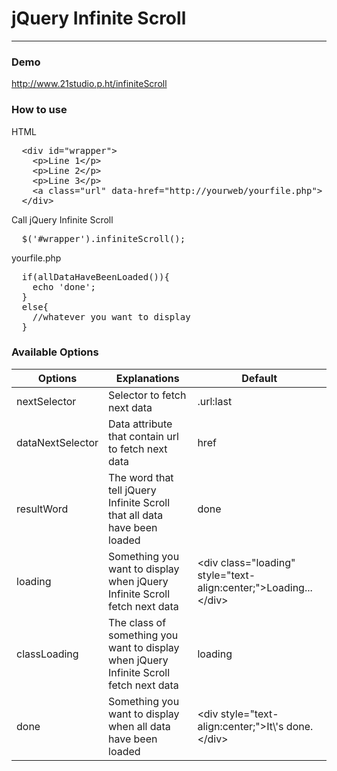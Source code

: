 <h1>jQuery Infinite Scroll</h1>
<hr/>
<h3>Demo</h3>
<a href="http://www.21studio.p.ht" target="_blank">http://www.21studio.p.ht/infiniteScroll</a>
<h3>How to use</h3>
HTML
<pre>
  &lt;div id="wrapper"&gt;
    &lt;p&gt;Line 1&lt;/p&gt;
    &lt;p&gt;Line 2&lt;/p&gt;
    &lt;p&gt;Line 3&lt;/p&gt;
    &lt;a class="url" data-href="http://yourweb/yourfile.php"&gt;
  &lt;/div&gt;
</pre>

Call jQuery Infinite Scroll
<pre>
  $('#wrapper').infiniteScroll();
</pre>

yourfile.php
<pre>
  if(allDataHaveBeenLoaded()){
    echo 'done';
  }
  else{
    //whatever you want to display
  }
</pre>

<h3>Available Options</h3>
<table>
  <thead>
    <tr>
      <th>Options</th>
      <th>Explanations</th>
      <th>Default</th>
    </tr>
  </thead>
  <tbody>
    <tr>
      <td>nextSelector</td>
      <td>Selector to fetch next data</td>
      <td>.url:last</td>
    </tr>  
    <tr>
      <td>dataNextSelector</td>
      <td>Data attribute that contain url to fetch next data</td>
      <td>href</td>
    </tr>  
    <tr>
      <td>resultWord</td>
      <td>The word that tell jQuery Infinite Scroll that all data have been loaded</td>
      <td>done</td>
    </tr>  
    <tr>
      <td>loading</td>
      <td>Something you want to display when jQuery Infinite Scroll fetch next data</td>
      <td>&lt;div class="loading" style="text-align:center;">Loading...&lt;/div&gt;</td>
    </tr>  
    <tr>
      <td>classLoading</td>
      <td>The class of something you want to display when jQuery Infinite Scroll fetch next data</td>
      <td>loading</td>
    </tr>  
    <tr>
      <td>done</td>
      <td>Something you want to display when all data have been loaded</td>
      <td>&lt;div style="text-align:center;">It\'s done.&lt;/div&gt;</td>
    </tr>  
 </tbody>
</table>
